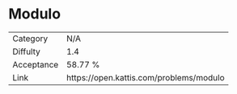 # Modulo

<table>
    <tr>
        <td>Category</td>
        <td>N/A</td>
    </tr>
    <tr>
        <td>Diffulty</td>
        <td>1.4</td>
    </tr>
    <tr>
        <td>Acceptance</td>
        <td>58.77 %</td>
    </tr>
    <tr>
        <td>Link</td>
        <td>https://open.kattis.com/problems/modulo</td>
    </tr>
</table>